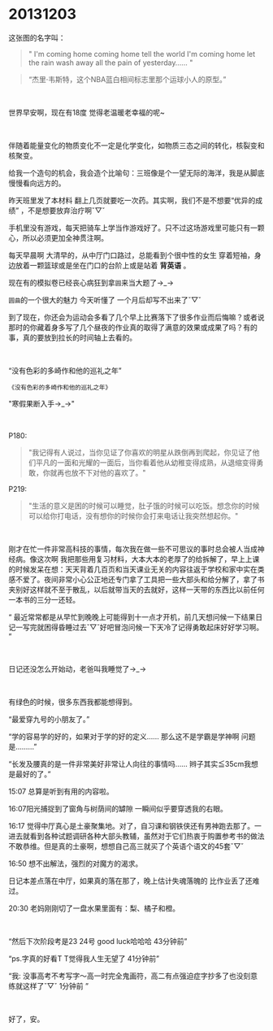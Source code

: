 # 20131203

这张图的名字叫：

> " I'm coming home coming home tell the world I'm coming home let the rain wash away all the pain of yesterday…… "

> “杰里·韦斯特，这个NBA蓝白相间标志里那个运球小人的原型。”

<br/>

世界早安啊，现在有18度 觉得老温暖老幸福的呢~

<br/>

伴随着能量变化的物质变化不一定是化学变化，如物质三态之间的转化，核裂变和核聚变。

给我一个造句的机会，我会造个比喻句：三班像是个一望无际的海洋，我是从脚底慢慢看向远方的。

昨天班里发了本材料 翻上几页就要吃一次药。其实啊，我们不是不想要“优异的成绩” ，不是想要放弃治疗啊ˇ▽ˇ

手机里没有游戏，每天把骑车上学当作游戏好了。只不过这场游戏里可能只有一颗心，所以必须更加全神贯注啊。

每天早晨啊 大清早的，从中厅门口路过，总能看到个很中性的女生 穿着短袖，身边放着一颗篮球或是坐在门口的台阶上或是站着  **背英语** 。

现在有的模拟卷已经丧心病狂到拿`圆`来当大题了→_→

`圆曲`的一个很大的魅力 今天听懂了 一个月后却写不出来了ˇ▽ˇ

到了现在，你还会为运动会多看了几个早上比赛落下了很多作业而后悔嘛？或者说那时的你藏着身多写了几个昼夜的作业真的取得了满意的效果或成果了吗？有的事，真的要放到拉长的时间轴上去看的。

<br/>

“没有色彩的多崎作和他的巡礼之年”

`《没有色彩的多崎作和他的巡礼之年》`

"寒假果断入手→_→"

<br/>

P180:

> "我记得有人说过，当你见证了你喜欢的明星从跌倒再到爬起，你见证了他们平凡的一面和光耀的一面后，当你看着他从幼稚变得成熟，从退缩变得勇敢，你就再也放不下对他的喜欢了。"

P219:

> "生活的意义是困的时候可以睡觉，肚子饿的时候可以吃饭。想念你的时候可以给你打电话，没有想你的时候你会打来电话让我突然想起你。"

<br/>

刚才在忙一件非常高科技的事情，每次我在做一些不可思议的事时总会被人当成神经病。像这次啊 我把那些用复习材料，大本大本的老厚了的给拆解了，早上上课的时候发呆在想：天天背着几百页和当天课业无关的内容往返于学校和家中实在类感不爱了。夜间非常小心公正地还专门拿了工具把一些大部头和给分解了，拿了书夹别好这样就不至于散乱，以后就带当天的去就好，这样一天带的东西比以前任何一本书的三分一还轻。

“ 最近常常都是从早忙到晚晚上可能得到十一点才开机，前几天想问候一下结果日记一写完就困得昏睡过去ˇ▽ˇ好吧冒泡问候一下天冷了记得勇敢起床好好学习啊。 ”

<br/>

日记还没怎么开始动，老爸叫我睡觉了→_→

<br/>

有绿色的时候，很多东西我都能想得到。

“最爱穿九号的小朋友了。”

“学的容易学的好的，如果对于学的好的定义…… 那么这不是学霸是学神啊 问题是………”

“长发及腰真的是一件非常美好非常让人向往的事情吗…… 辫子其实≦35cm我想是最好的了。”

15:07 总算是听到有用的内容啦。

16:07阳光捕捉到了窗角与树荫间的罅隙 一瞬间似乎要穿透我的右眼。

16:17 觉得中厅真心是土豪聚集地。对了，自习课和钢铁侠还有男神跑去那了。一进去就看到各种试题调研各种大部头教辅，虽然对于它们热衷于购置参考书的做法不敢恭维。但是真的土豪啊，想想自己高三就买了个英语个语文的45套ˇ▽ˇ

16:50 想不出解法，强烈的对魔方的渴求。

日记本差点落在中厅，如果真的落在那了，晚上估计失魂落魄的 比作业丢了还难过。

20:30 老妈刚刚切了一盘水果里面有：梨、橘子和橙。

<br/>

“然后下次阶段考是23 24号 good luck哈哈哈 43分钟前”

“ps.字真的好看T T觉得我人生无望了 41分钟前”

“我: 没事高考不考写字～高一时完全鬼画符，高二有点强迫症字抄多了也没刻意练就这样了ˇ▽ˇ 1分钟前 ”

<br/>

好了，安。










